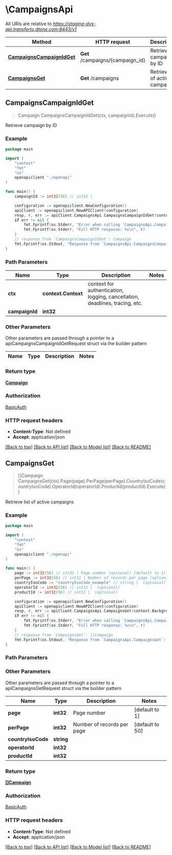 # \CampaignsApi

All URIs are relative to *https://staging-dvs-api.transferto.dtone.com:8443/v1*

Method | HTTP request | Description
------------- | ------------- | -------------
[**CampaignsCampaignIdGet**](CampaignsApi.md#CampaignsCampaignIdGet) | **Get** /campaigns/{campaign_id} | Retrieve campaign by ID
[**CampaignsGet**](CampaignsApi.md#CampaignsGet) | **Get** /campaigns | Retrieve list of active campaigns



## CampaignsCampaignIdGet

> Campaign CampaignsCampaignIdGet(ctx, campaignId).Execute()

Retrieve campaign by ID

### Example

```go
package main

import (
    "context"
    "fmt"
    "os"
    openapiclient "./openapi"
)

func main() {
    campaignId := int32(56) // int32 | 

    configuration := openapiclient.NewConfiguration()
    apiClient := openapiclient.NewAPIClient(configuration)
    resp, r, err := apiClient.CampaignsApi.CampaignsCampaignIdGet(context.Background(), campaignId).Execute()
    if err != nil {
        fmt.Fprintf(os.Stderr, "Error when calling `CampaignsApi.CampaignsCampaignIdGet``: %v\n", err)
        fmt.Fprintf(os.Stderr, "Full HTTP response: %v\n", r)
    }
    // response from `CampaignsCampaignIdGet`: Campaign
    fmt.Fprintf(os.Stdout, "Response from `CampaignsApi.CampaignsCampaignIdGet`: %v\n", resp)
}
```

### Path Parameters


Name | Type | Description  | Notes
------------- | ------------- | ------------- | -------------
**ctx** | **context.Context** | context for authentication, logging, cancellation, deadlines, tracing, etc.
**campaignId** | **int32** |  | 

### Other Parameters

Other parameters are passed through a pointer to a apiCampaignsCampaignIdGetRequest struct via the builder pattern


Name | Type | Description  | Notes
------------- | ------------- | ------------- | -------------


### Return type

[**Campaign**](Campaign.md)

### Authorization

[BasicAuth](../README.md#BasicAuth)

### HTTP request headers

- **Content-Type**: Not defined
- **Accept**: application/json

[[Back to top]](#) [[Back to API list]](../README.md#documentation-for-api-endpoints)
[[Back to Model list]](../README.md#documentation-for-models)
[[Back to README]](../README.md)


## CampaignsGet

> []Campaign CampaignsGet(ctx).Page(page).PerPage(perPage).CountryIsoCode(countryIsoCode).OperatorId(operatorId).ProductId(productId).Execute()

Retrieve list of active campaigns

### Example

```go
package main

import (
    "context"
    "fmt"
    "os"
    openapiclient "./openapi"
)

func main() {
    page := int32(56) // int32 | Page number (optional) (default to 1)
    perPage := int32(56) // int32 | Number of records per page (optional) (default to 50)
    countryIsoCode := "countryIsoCode_example" // string |  (optional)
    operatorId := int32(56) // int32 |  (optional)
    productId := int32(56) // int32 |  (optional)

    configuration := openapiclient.NewConfiguration()
    apiClient := openapiclient.NewAPIClient(configuration)
    resp, r, err := apiClient.CampaignsApi.CampaignsGet(context.Background()).Page(page).PerPage(perPage).CountryIsoCode(countryIsoCode).OperatorId(operatorId).ProductId(productId).Execute()
    if err != nil {
        fmt.Fprintf(os.Stderr, "Error when calling `CampaignsApi.CampaignsGet``: %v\n", err)
        fmt.Fprintf(os.Stderr, "Full HTTP response: %v\n", r)
    }
    // response from `CampaignsGet`: []Campaign
    fmt.Fprintf(os.Stdout, "Response from `CampaignsApi.CampaignsGet`: %v\n", resp)
}
```

### Path Parameters



### Other Parameters

Other parameters are passed through a pointer to a apiCampaignsGetRequest struct via the builder pattern


Name | Type | Description  | Notes
------------- | ------------- | ------------- | -------------
 **page** | **int32** | Page number | [default to 1]
 **perPage** | **int32** | Number of records per page | [default to 50]
 **countryIsoCode** | **string** |  | 
 **operatorId** | **int32** |  | 
 **productId** | **int32** |  | 

### Return type

[**[]Campaign**](Campaign.md)

### Authorization

[BasicAuth](../README.md#BasicAuth)

### HTTP request headers

- **Content-Type**: Not defined
- **Accept**: application/json

[[Back to top]](#) [[Back to API list]](../README.md#documentation-for-api-endpoints)
[[Back to Model list]](../README.md#documentation-for-models)
[[Back to README]](../README.md)


